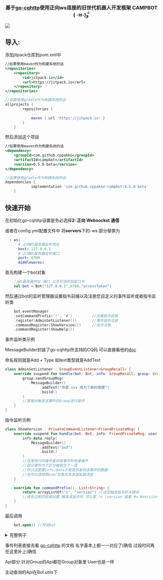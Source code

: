 <h3 align="center">基于<a href="https://github.com/Mrs4s/go-cqhttp">go-cqhttp</a>使用正向ws连接的旧世代机器人开发框架 CAMPBOT ( ·ㅂ·)و
̑̑</h3>

![](https://jitpack.io/v/cppakko/campbot.svg)

## 导入:

添加jitpack仓库到pom.xml中

``` xml
//如果使用maven作为构建系统的话
<repositories>
    <repository>
        <id>jitpack.io</id>
        <url>https://jitpack.io</url>
    </repository>
</repositories>
```

``` gradle
//如果使用gradle作为构建系统的话
allprojects {
		repositories {
			...
			maven { url 'https://jitpack.io' }
		}
	}
```

然后添加这个项目

``` xml
//如果使用maven作为构建系统的话
<dependency>
    <groupId>com.github.cppakko</groupId>
    <artifactId>campbot</artifactId>
    <version>0.5.0-beta</version>
</dependency>
```

``` gradle
//如果使用gradle作为构建系统的话
dependencies {
	        implementation 'com.github.cppakko:campbot:0.5.0-beta'
	}
```

## 快速开始

在初始化go-cqhttp设置是务必选择**2: 正向 Websocket 通信**

或者在config.yml配置文件中 将**servers**下的-ws:部分替换为

```yml
  - ws:
      # 正向WS服务器监听地址
      host: 127.0.0.1
      # 正向WS服务器监听端口
      port: 6700
      middlewares:
```

首先构建一个bot对象

``` kotlin
    //WS服务器地址 端口 以及可选的加密口令
    val bot = Bot("127.0.0.1",6700,"accessToken")
```

然后通过bot的监听管理器设置指令前缀以及注册您自定义的事件监听或者指令监听类

```kotlin
    bot.eventManager
    .setCommandPrefix('!', '#')         //设置指令前缀
    .register(AdminSetListener())       //事件监听注册
    .commandRegister(ShowVersion())     //指令注册
    .commandRegister(ShowHelp())
```

事件监听类示例

MessageBuilder封装了go-cqhttp所支持的CQ码 可以直接看他的[doc](https://docs.go-cqhttp.org/cqcode/)

命名规则就是Add + Type 如text类型就是AddText

```kotlin
class AdminSetListener : GroupEventListener<GroupRecall> {
    override suspend fun handle(bot: Bot, info: GroupRecall, group: Group) {
        group.sendGroupMsg(
            MessageBuilder()
                .addText("恭喜 xxx 成为了新的管理")
                .build()
        )
        //直接对触发该事件的Group进行操作
    }
}
```

指令监听示例

```kotlin
class ShowVersion : PrivateCommandListener<FriendPrivateMsg> {
    override suspend fun handle(bot: Bot, info: FriendPrivateMsg, user: User) {
        info.data.reply(
            MessageBuilder()
                .addText("asd")
                .build()
        )
        //这里执行的操作是对该事件的快速操作
        //部分事件为了区分被我包了一层
        //所以这里要info.data才能真的拿到该事件的数据
        //也可以选择用user对象对其发送私聊消息
    }

    override fun commandPrefix(): List<String> {
        return arrayListOf("v", "version") //设定触发指令的关键词
        //结合之前的前缀设置 触发该指令的 可以是 !v !version 或者 #v #version
    }
}
```

最后调用

```kotlin
    bot.open() //开启bot
```

<details>

<summary>完整例子</summary>

```kotlin
fun main() = runBlocking {
    val bot = Bot("127.0.0.1", 6700, "hhh1234567890")
    bot.eventManager
        .setCommandPrefix('!', '#')
        .register(AdminSetListemer())
        .commandRegister(ShowVersion())
    launch {
        bot.open()
    }
}

class AdminSetListener : GroupEventListener<GroupRecall> {
    override suspend fun handle(bot: Bot, info: GroupRecall, group: Group) {
        group.sendGroupMsg(
            MessageBuilder()
                .addText("恭喜 xxx 成为了新的管理")
                .build()
        )
        //直接对触发该事件的Group进行操作
    }
}

class ShowVersion : PrivateCommandListener<FriendPrivateMsg> {
    override suspend fun handle(bot: Bot, info: FriendPrivateMsg, user: User) {
        info.data.reply(
            MessageBuilder()
                .addText("asd")
                .build()
        )
        //这里执行的操作是对该事件的快速操作
        //部分事件为了区分被我包了一层
        //所以这里要info.data才能真的拿到该事件的数据
        //也可以选择用user对象对其发送私聊消息
    }

    override fun commandPrefix(): List<String> {
        return arrayListOf("v", "version") //设定触发指令的关键词
        //结合之前的前缀设置 触发该指令的 可以是 !v !version 或者 #v #version
    }
}
```

</details>

事件列表直接去看
[go-cqhttp](https://docs.go-cqhttp.org/event/)
的文档 名字基本上都一一对应了(确信 过段时间再在这里补上(确信

Api部分 针对Group的Api都在Group对象里 User也是一样

主动查询的Api在Bot.utils下
